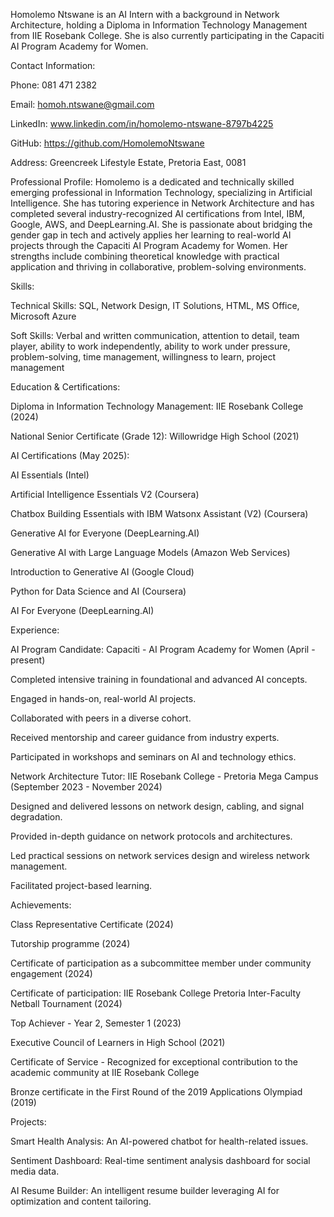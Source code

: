 Homolemo Ntswane is an AI Intern with a background in Network Architecture, holding a Diploma in Information Technology Management from IIE Rosebank College. She is also currently participating in the Capaciti AI Program Academy for Women.


Contact Information:


Phone: 081 471 2382 


Email: homoh.ntswane@gmail.com 

LinkedIn: www.linkedin.com/in/homolemo-ntswane-8797b4225

GitHub: https://github.com/HomolemoNtswane


Address: Greencreek Lifestyle Estate, Pretoria East, 0081 

Professional Profile:
Homolemo is a dedicated and technically skilled emerging professional in Information Technology, specializing in Artificial Intelligence. She has tutoring experience in Network Architecture and has completed several industry-recognized AI certifications from Intel, IBM, Google, AWS, and DeepLearning.AI. She is passionate about bridging the gender gap in tech and actively applies her learning to real-world AI projects through the Capaciti AI Program Academy for Women. Her strengths include combining theoretical knowledge with practical application and thriving in collaborative, problem-solving environments.




Skills:


Technical Skills: SQL, Network Design, IT Solutions, HTML, MS Office, Microsoft Azure 


Soft Skills: Verbal and written communication, attention to detail, team player, ability to work independently, ability to work under pressure, problem-solving, time management, willingness to learn, project management 

Education & Certifications:


Diploma in Information Technology Management: IIE Rosebank College (2024) 


National Senior Certificate (Grade 12): Willowridge High School (2021) 

AI Certifications (May 2025):

AI Essentials (Intel) 

Artificial Intelligence Essentials V2 (Coursera) 

Chatbox Building Essentials with IBM Watsonx Assistant (V2) (Coursera) 

Generative AI for Everyone (DeepLearning.AI) 

Generative AI with Large Language Models (Amazon Web Services) 

Introduction to Generative AI (Google Cloud) 

Python for Data Science and AI (Coursera) 

AI For Everyone (DeepLearning.AI) 

Experience:


AI Program Candidate: Capaciti - AI Program Academy for Women (April - present) 

Completed intensive training in foundational and advanced AI concepts.

Engaged in hands-on, real-world AI projects.

Collaborated with peers in a diverse cohort.

Received mentorship and career guidance from industry experts.

Participated in workshops and seminars on AI and technology ethics.


Network Architecture Tutor: IIE Rosebank College - Pretoria Mega Campus (September 2023 - November 2024) 

Designed and delivered lessons on network design, cabling, and signal degradation.

Provided in-depth guidance on network protocols and architectures.

Led practical sessions on network services design and wireless network management.

Facilitated project-based learning.

Achievements:

Class Representative Certificate (2024) 

Tutorship programme (2024) 

Certificate of participation as a subcommittee member under community engagement (2024) 

Certificate of participation: IIE Rosebank College Pretoria Inter-Faculty Netball Tournament (2024) 

Top Achiever - Year 2, Semester 1 (2023) 

Executive Council of Learners in High School (2021) 

Certificate of Service - Recognized for exceptional contribution to the academic community at IIE Rosebank College 

Bronze certificate in the First Round of the 2019 Applications Olympiad (2019) 

Projects:

Smart Health Analysis: An AI-powered chatbot for health-related issues.

Sentiment Dashboard: Real-time sentiment analysis dashboard for social media data.

AI Resume Builder: An intelligent resume builder leveraging AI for optimization and content tailoring.
